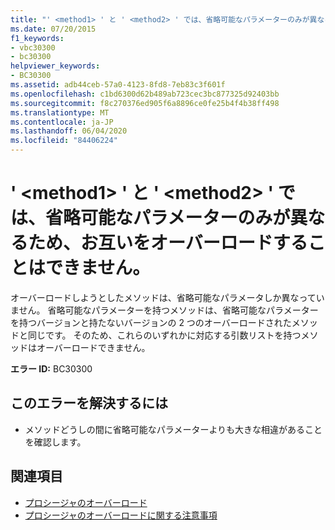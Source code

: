 ```yaml
---
title: "' <method1> ' と ' <method2> ' では、省略可能なパラメーターのみが異なるため、お互いをオーバーロードすることはできません。"
ms.date: 07/20/2015
f1_keywords:
- vbc30300
- bc30300
helpviewer_keywords:
- BC30300
ms.assetid: adb44ceb-57a0-4123-8fd8-7eb83c3f601f
ms.openlocfilehash: c1bd6300d62b489ab723cec3bc877325d92403bb
ms.sourcegitcommit: f8c270376ed905f6a8896ce0fe25b4f4b38ff498
ms.translationtype: MT
ms.contentlocale: ja-JP
ms.lasthandoff: 06/04/2020
ms.locfileid: "84406224"
---
```

# <a name="method1-and-method2-cannot-overload-each-other-because-they-differ-only-by-optional-parameters"></a>' \<method1> ' と ' \<method2> ' では、省略可能なパラメーターのみが異なるため、お互いをオーバーロードすることはできません。
オーバーロードしようとしたメソッドは、省略可能なパラメータしか異なっていません。 省略可能なパラメーターを持つメソッドは、省略可能なパラメーターを持つバージョンと持たないバージョンの 2 つのオーバーロードされたメソッドと同じです。 そのため、これらのいずれかに対応する引数リストを持つメソッドはオーバーロードできません。  
  
 **エラー ID:** BC30300  
  
## <a name="to-correct-this-error"></a>このエラーを解決するには  
  
- メソッドどうしの間に省略可能なパラメーターよりも大きな相違があることを確認します。  
  
## <a name="see-also"></a>関連項目

- [プロシージャのオーバーロード](../programming-guide/language-features/procedures/procedure-overloading.md)
- [プロシージャのオーバーロードに関する注意事項](../programming-guide/language-features/procedures/considerations-in-overloading-procedures.md)
